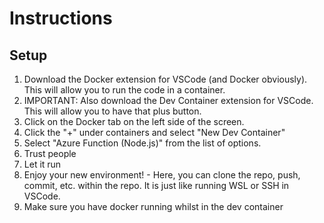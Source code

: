 # Instructions

## Setup

1. Download the Docker extension for VSCode (and Docker obviously). This will allow you to run the code in a container.
2. IMPORTANT: Also download the Dev Container extension for VSCode. This will allow you to have that plus button.
3. Click on the Docker tab on the left side of the screen.
4. Click the "+" under containers and select "New Dev Container"
5. Select "Azure Function (Node.js)" from the list of options.
6. Trust people
7. Let it run
8. Enjoy your new environment! - Here, you can clone the repo, push, commit, etc. within the repo. It is just like running WSL or SSH in VSCode.
9. Make sure you have docker running whilst in the dev container
